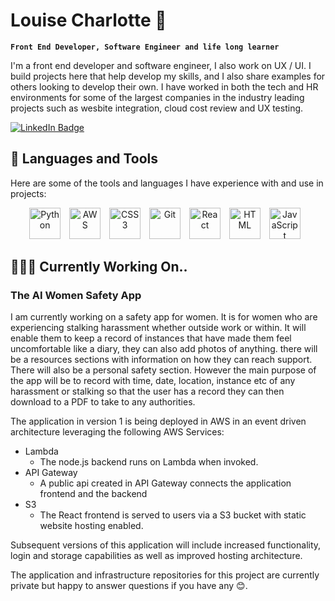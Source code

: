 <head>
    <link rel="stylesheet" href="https://kit.fontawesome.com/f0a6d108e3.css" crossorigin="anonymous">
</head>

# Louise Charlotte 👋

**`Front End Developer, Software Engineer and life long learner`**

I'm a front end developer and software engineer, I also work on UX / UI. I build projects here that help develop my skills, and I also share examples for others looking to develop their own. I have worked in both the tech and HR environments for some of the largest companies in the industry leading projects such as wesbite integration, cloud cost review and UX testing. 

<div id="badges">
  <a href="https://www.linkedin.com/in/charlottemackin/" target="_blank">
    <img src="https://img.shields.io/badge/LinkedIn-blue?style=for-the-badge&logo=linkedin&logoColor=white" alt="LinkedIn Badge"/>
  </a>
</div>




## 🧰 Languages and Tools
Here are some of the tools and languages I have experience with and use in projects:
<p align="center">
<img align="centre" alt="Python" width="50px" style="padding-right:10px;" src="https://cdn.jsdelivr.net/gh/devicons/devicon/icons/python/python-plain.svg" />
<img align="centre" alt="AWS" width="50px" style="padding-right:10px;" src="https://cdn.jsdelivr.net/gh/devicons/devicon/icons/amazonwebservices/amazonwebservices-original.svg" />
<img align="centre" alt="CSS3" width="50px" style="padding-right:10px;" src="icons/css3/css3-original-wordmark.svg" />
<img align="centre" alt="Git" width="50px" style="padding-right:10px;" src="https://cdn.jsdelivr.net/gh/devicons/devicon/icons/git/git-original.svg" />
<img align="centre" alt="React" width="50px" style="padding-right:10px;" src="https://cdn.jsdelivr.net/gh/devicons/devicon/icons/linux/linux-original.svg" />
<img align="centre" alt="HTML" width="50px" style="padding-right:10px;" src="https://cdn.jsdelivr.net/gh/devicons/devicon/icons/html5/html5-plain.svg" />
<img align="centre" alt="JavaScript" width="50px" style="padding-right:10px;" src="https://cdn.jsdelivr.net/gh/devicons/devicon/icons/javascript/javascript-plain.svg" />    
</p>

## 👩🏾‍💻 Currently Working On..

### The AI Women Safety App 
I am currently working on a safety app for women. It is for women who are experiencing stalking harassment whether outside work or within. It will enable them to keep a record of instances that have made them feel uncomfortable like a diary, they can also add photos of anything. there will be a resources sections with information on how they can reach support. There will also be a personal safety section. However the main purpose of the app will be to record with time, date, location, instance etc of any harassment or stalking so that the user has a record they can then download to a PDF to take to any authorities.

The application in version 1 is being deployed in AWS in an event driven architecture leveraging the following AWS Services:
- Lambda
    - The node.js backend runs on Lambda when invoked. 
- API Gateway
    - A public api created in API Gateway connects the application frontend and the backend 
- S3
    - The React frontend is served to users via a S3 bucket with static website hosting enabled. 

Subsequent versions of this application will include increased functionality, login and storage capabilities as well as improved hosting architecture.

The application and infrastructure repositories for this project are currently private but happy to answer questions if you have any 😊.

